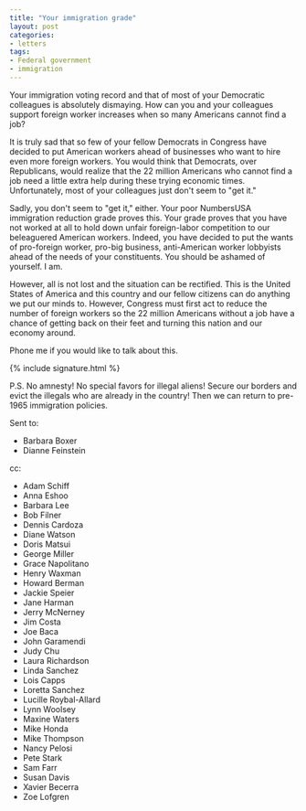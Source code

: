 ```yaml
---
title: "Your immigration grade"
layout: post
categories:
- letters
tags:
- Federal government
- immigration
---
```


Your immigration voting record and that of most of your Democratic colleagues is absolutely dismaying. How can you and your colleagues support foreign worker increases when so many Americans cannot find a job?

It is truly sad that so few of your fellow Democrats in Congress have decided to put American workers ahead of businesses who want to hire even more foreign workers. You would think that Democrats, over Republicans, would realize that the 22 million Americans who cannot find a job need a little extra help during these trying economic times. Unfortunately, most of your colleagues just don't seem to "get it."

Sadly, you don't seem to "get it," either. Your poor NumbersUSA immigration reduction grade proves this. Your grade proves that you have not worked at all to hold down unfair foreign-labor competition to our beleaguered American workers. Indeed, you have decided to put the wants of pro-foreign worker, pro-big business, anti-American worker lobbyists ahead of the needs of your constituents. You should be ashamed of yourself. I am.

However, all is not lost and the situation can be rectified. This is the United States of America and this country and our fellow citizens can do anything we put our minds to. However, Congress must first act to reduce the number of foreign workers so the 22 million Americans without a job have a chance of getting back on their feet and turning this nation and our economy around.

Phone me if you would like to talk about this.

{% include signature.html %}

P.S. No amnesty! No special favors for illegal aliens! Secure our borders and evict the illegals who are already in the country! Then we can return to pre-1965 immigration policies.

Sent to:

- Barbara Boxer
- Dianne Feinstein

cc:

- Adam Schiff
- Anna Eshoo
- Barbara Lee
- Bob Filner
- Dennis Cardoza
- Diane Watson
- Doris Matsui
- George Miller
- Grace Napolitano
- Henry Waxman
- Howard Berman
- Jackie Speier
- Jane Harman
- Jerry McNerney
- Jim Costa
- Joe Baca
- John Garamendi
- Judy Chu
- Laura Richardson
- Linda Sanchez
- Lois Capps
- Loretta Sanchez
- Lucille Roybal-Allard
- Lynn Woolsey
- Maxine Waters
- Mike Honda
- Mike Thompson
- Nancy Pelosi
- Pete Stark
- Sam Farr
- Susan Davis
- Xavier Becerra
- Zoe Lofgren
